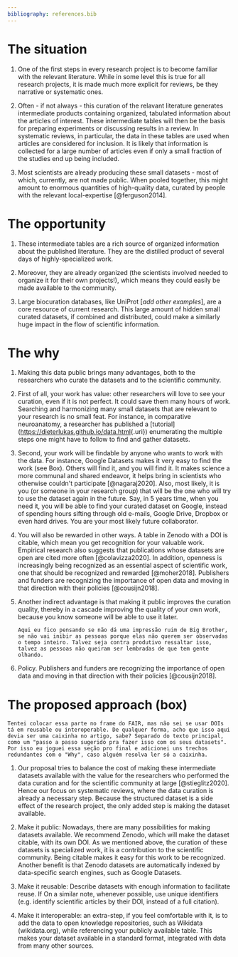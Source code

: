 ```yaml
---
bibliography: references.bib
---
```


# The situation

1.  One of the first steps in every research project is to become familiar with the relevant literature. While in some level this is true for all research projects, it is made much more explicit for reviews, be they narrative or systematic ones.

2.  Often - if not always - this curation of the relavant literature generates intermediate products containing organized, tabulated information about the articles of interest. These intermediate tables will then be the basis for preparing experiments or discussing results in a review. In systematic reviews, in particular, the data in these tables are used when articles are considered for inclusion. It is likely that information is collected for a large number of articles even if only a small fraction of the studies end up being included.

3.  Most scientists are already producing these small datasets - most of which, currently, are not made public. When pooled together, this might amount to enormous quantities of high-quality data, curated by people with the relevant local-expertise [@ferguson2014].

# The opportunity

1.  These intermediate tables are a rich source of organized information about the published literature. They are the distilled product of several days of highly-specialized work.

2.  Moreover, they are already organized (the scientists involved needed to organize it for their own projects!), which means they could easily be made available to the community.

3.  Large biocuration databases, like UniProt [*add other examples*], are a core resource of current research. This large amount of hidden small curated datasets, if combined and distributed, could make a similarly huge impact in the flow of scientific information.

# The why

1.  Making this data public brings many advantages, both to the researchers who curate the datasets and to the scientific community.

2.  First of all, your work has value: other researchers will love to see your curation, even if it is not perfect. It could save them many hours of work. Searching and harmonizing many small datasets that are relevant to your research is no small feat. For instance, in comparative neuroanatomy, a researcher has published a [tutorial] ([<https://dieterlukas.github.io/data.html>](https://dieterlukas.github.io/data.html){.uri}) enumerating the multiple steps one might have to follow to find and gather datasets.

3.  Second, your work will be findable by anyone who wants to work with the data. For instance, Google Datasets makes it very easy to find the work (see Box). Others will find it, and you will find it. It makes science a more communal and shared endeavor, it helps bring in scientists who otherwise couldn't participate [@nagaraj2020]. Also, most likely, it is you (or someone in your research group) that will be the one who will try to use the dataset again in the future. Say, in 5 years time, when you need it, you will be able to find your curated dataset on Google, instead of spending hours sifting through old e-mails, Google Drive, Dropbox or even hard drives. You are your most likely future collaborator.

4.  You will also be rewarded in other ways. A table in Zenodo with a DOI is citable, which mean you get recognition for your valuable work. Empirical research also suggests that publications whose datasets are open are cited more often [@colavizza2020]. In addition, openness is increasingly being recognized as an essential aspect of scientific work, one that should be recognized and rewarded [@moher2018]. Publishers and funders are recognizing the importance of open data and moving in that direction with their policies [@cousijn2018].

5.  Another indirect advantage is that making it public improves the curation quality, thereby in a cascade improving the quality of your own work, because you know someone will be able to use it later.

    `Aqui eu fico pensando se não dá uma impressão ruim de Big Brother, se não vai inibir as pessoas porque elas não querem ser observadas o tempo inteiro. Talvez seja contra produtivo ressaltar isso, talvez as pessoas não queiram ser lembradas de que tem gente olhando.`

7.  Policy. Publishers and funders are recognizing the importance of open data and moving in that direction with their policies [@cousijn2018].

# The proposed approach (box)

`Tentei colocar essa parte no frame do FAIR, mas não sei se usar DOIs tá em reusable ou interoperable. De qualquer forma, acho que isso aqui devia ser uma caixinha no artigo, sabe? Separado do texto principal, como um "passo a passo sugerido pra fazer isso com os seus datasets". Por isso eu joguei essa seção pro final e adicionei uns trechos redundantes com o "Why", caso alguém resolva ler só a caixinha.`

1.  Our proposal tries to balance the cost of making these intermediate datasets available with the value for the researchers who performed the data curation and for the scientific community at large [@stieglitz2020]. Hence our focus on systematic reviews, where the data curation is already a necessary step. Because the structured dataset is a side effect of the research project, the only added step is making the dataset available.

2.  Make it public: Nowadays, there are many possibilities for making datasets available. We recommend Zenodo, which will make the dataset citable, with its own DOI. As we mentioned above, the curation of these datasets is specialized work, it is a contribution to the scientific community. Being citable makes it easy for this work to be recognized. Another benefit is that Zenodo datasets are automatically indexed by data-specific search engines, such as Google Datasets.

3.  Make it reusable: Describe datasets with enough information to facilitate reuse. If On a similar note, whenever possible, use unique identifiers (e.g. identify scientific articles by their DOI, instead of a full citation).

4.  Make it interoperable: an extra-step, if you feel comfortable with it, is to add the data to open knowledge repositories, such as Wikidata (wikidata.org), while referencing your publicly available table. This makes your dataset available in a standard format, integrated with data from many other sources.
